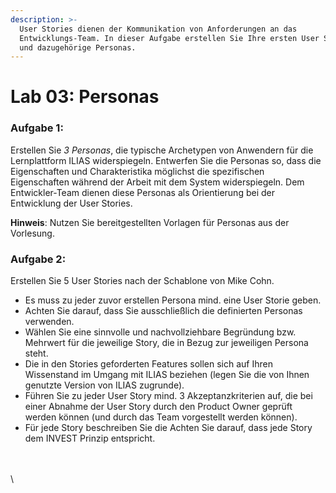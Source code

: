 ```yaml
---
description: >-
  User Stories dienen der Kommunikation von Anforderungen an das
  Entwicklungs-Team. In dieser Aufgabe erstellen Sie Ihre ersten User Stories
  und dazugehörige Personas.
---
```


# Lab 03: Personas

### Aufgabe 1:

Erstellen Sie _3 Personas_, die typische Archetypen von Anwendern für die Lernplattform ILIAS widerspiegeln. Entwerfen Sie die Personas so, dass die Eigenschaften und Charakteristika möglichst die spezifischen Eigenschaften während der Arbeit mit dem System widerspiegeln. Dem Entwickler-Team dienen diese Personas als Orientierung bei der Entwicklung der User Stories.

**Hinweis**: Nutzen Sie bereitgestellten Vorlagen für Personas aus der Vorlesung.

### Aufgabe 2:

Erstellen Sie 5 User Stories nach der Schablone von Mike Cohn.

* Es muss zu jeder zuvor erstellen Persona mind. eine User Storie geben.
* Achten Sie darauf, dass Sie ausschließlich die definierten Personas verwenden.
* Wählen Sie eine sinnvolle und nachvollziehbare Begründung bzw. Mehrwert für die jeweilige Story, die in Bezug zur jeweiligen Persona steht.
* Die in den Stories geforderten Features sollen sich auf Ihren Wissenstand im Umgang mit ILIAS beziehen (legen Sie die von Ihnen genutzte Version von ILIAS zugrunde).
* Führen Sie zu jeder User Story mind. 3 Akzeptanzkriterien auf, die bei einer Abnahme der User Story durch den Product Owner geprüft werden können (und durch das Team vorgestellt werden können).
* Für jede Story beschreiben Sie die Achten Sie darauf, dass jede Story dem INVEST Prinzip entspricht.

\
\
\
